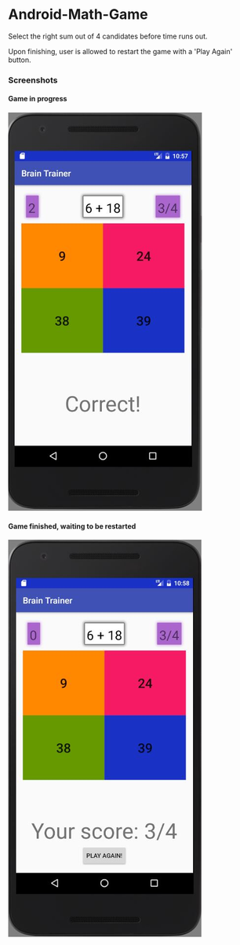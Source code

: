 # Android-Math-Game
Select the right sum out of 4 candidates before time runs out.

Upon finishing, user is allowed to restart the game with a 'Play Again' button.

### Screenshots

#### Game in progress
![Progress layout](gameplaying.JPG?raw=true "Progress layout")

#### Game finished, waiting to be restarted
![Progress layout](gamefinished.JPG?raw=true "Finished layout")


